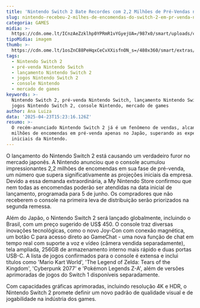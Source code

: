 ```yaml
---
title: 'Nintendo Switch 2 Bate Recordes com 2,2 Milhões de Pré-Vendas no Japão'
slug: nintendo-recebeu-2-milhes-de-encomendas-do-switch-2-em-pr-venda-no-japo
categoria: GAMES
midia: >-
  https://cdn.ome.lt/ICnzAeZzklhp0YPRmR1vYGyejUA=/987x0/smart/uploads/conteudo/fotos/OMELETE_CAPA_-_2025-04-23T113748.359.png
tipoMidia: imagem
thumb: >-
  https://cdn.ome.lt/1osZnC88PeHqxCeCvXXisfnON_s=/480x360/smart/extras/conteudos/omelete_THUMB_-_2025-04-23T113737.463.png
tags:
  - Nintendo Switch 2
  - pré-venda Nintendo Switch
  - lançamento Nintendo Switch 2
  - jogos Nintendo Switch 2
  - console Nintendo
  - mercado de games
keywords: >-
  Nintendo Switch 2, pré-venda Nintendo Switch, lançamento Nintendo Switch 2,
  jogos Nintendo Switch 2, console Nintendo, mercado de games
author: Ana Luiza
data: '2025-04-23T15:23:16.126Z'
resumo: >-
  O recém-anunciado Nintendo Switch 2 já é um fenômeno de vendas, alcançando 2,2
  milhões de encomendas em pré-venda apenas no Japão, superando as expectativas
  iniciais da Nintendo.
---
```


O lançamento do Nintendo Switch 2 está causando um verdadeiro furor no mercado japonês. A Nintendo anunciou que o console acumulou impressionantes 2,2 milhões de encomendas em sua fase de pré-venda, um número que supera significativamente as projeções iniciais da empresa. Devido a essa demanda extraordinária, a My Nintendo Store confirmou que nem todas as encomendas poderão ser atendidas na data inicial de lançamento, programada para 5 de junho. Os compradores que não receberem o console na primeira leva de distribuição serão priorizados na segunda remessa.

Além do Japão, o Nintendo Switch 2 será lançado globalmente, incluindo o Brasil, com um preço sugerido de US$ 450. O console traz diversas inovações tecnológicas, como o novo Joy-Con com conexão magnética, um botão C para acesso direto ao GameChat - uma nova função de chat em tempo real com suporte a voz e vídeo (câmera vendida separadamente), tela ampliada, 256GB de armazenamento interno mais rápido e duas portas USB-C. A lista de jogos confirmados para o console é extensa e inclui títulos como 'Mario Kart World', 'The Legend of Zelda: Tears of the Kingdom', 'Cyberpunk 2077' e 'Pokémon Legends Z-A', além de versões aprimoradas de jogos do Switch 1 disponíveis separadamente.

Com capacidades gráficas aprimoradas, incluindo resolução 4K e HDR, o Nintendo Switch 2 promete definir um novo padrão de qualidade visual e de jogabilidade na indústria dos games.
